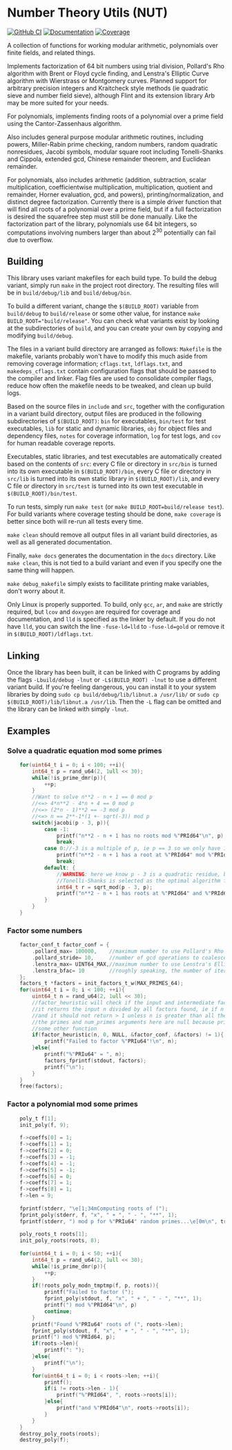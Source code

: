 # Number Theory Utils (NUT)

[![GitHub CI](https://github.com/hacatu/Number-Theory-Utils/actions/workflows/cov_and_docs.yml/badge.svg)](https://github.com/hacatu/Number-Theory-Utils/actions/workflows/cov_and_docs.yml)
[![Documentation](https://img.shields.io/badge/-documentation-gray)](https://hacatu.github.io/Number-Theory-Utils/docs)
[![Coverage](https://hacatu.github.io/Number-Theory-Utils/build/debug/coverage.svg)](https://hacatu.github.io/Number-Theory-Utils/build/debug/cov)

A collection of functions for working modular arithmetic, polynomials over finite fields, and related things.

Implements factorization of 64 bit numbers using trial division, Pollard's Rho algorithm with Brent or Floyd
cycle finding, and Lenstra's Elliptic Curve algorithm with Wierstrass or Montgomery curves.  Planned support
for arbitrary precision integers and Kraitcheck style methods (ie quadratic sieve and number field sieve),
although Flint and its extension library Arb may be more suited for your needs.

For polynomials, implements finding roots of a polynomial over a prime field using the Cantor-Zassenhaus algorithm.

Also includes general purpose modular arithmetic routines, including powers, Miller-Rabin prime checking,
random numbers, random quadratic nonresidues, Jacobi symbols, modular square root including Tonelli-Shanks
and Cippola, extended gcd, Chinese remainder theorem, and Euclidean remainder.

For polynomials, also includes arithmetic (addition, subtraction, scalar multiplication, coefficientwise multiplication,
multiplication, quotient and remainder, Horner evaluation, gcd, and powers), printing/normalization,
and distinct degree factorization.  Currently there is a simple driver function that will find all roots
of a polynomial over a prime field, but if a full factorization is desired the squarefree step must still be done manually.
Like the factorization part of the library, polynomials use 64 bit integers, so computations involving numbers larger than
about 2<sup>30</sup> potentially can fail due to overflow.

## Building

This library uses variant makefiles for each build type.  To build the debug variant, simply run `make`
in the project root directory.  The resulting files will be in `build/debug/lib` and `build/debug/bin`.

To build a different variant, change the `$(BUILD_ROOT)` variable from `build/debug` to `build/release`
or some other value, for instance `make BUILD_ROOT="build/release"`.  You can check what variants exist
by looking at the subdirectories of `build`, and you can create your own by copying and modifying `build/debug`.

The files in a variant build directory are arranged as follows: `Makefile` is the makefile, variants
probably won't have to modify this much aside from removing coverage information; `cflags.txt`,
`ldflags.txt`, and `makedeps_cflags.txt` contain configuration flags that should be passed to the compiler
and linker.  Flag files are used to consolidate compiler flags, reduce how often the makefile needs to be
tweaked, and clean up build logs.

Based on the source files in `include` and `src`, together with the configuration in a variant build directory,
output files are produced in the following subdirectories of `$(BUILD_ROOT)`: `bin` for executables, `bin/test`
for test executables, `lib` for static and dynamic libraries, `obj` for object files and dependency files,
`notes` for coverage information, `log` for test logs, and `cov` for human readable coverage reports.

Executables, static libraries, and test executables are automatically created based on the contents of `src`:
every C file or directory in `src/bin` is turned into its own executable in `$(BUILD_ROOT)/bin`, every C file
or directory in `src/lib` is turned into its own static library in `$(BUILD_ROOT)/lib`, and every C file or
directory in `src/test` is turned into its own test executable in `$(BUILD_ROOT)/bin/test`.

To run tests, simply run `make test` (or `make BUILD_ROOT=build/release test`).  For build variants where
coverage testing should be done, `make coverage` is better since both will re-run all tests every time.

`make clean` should remove all output files in all variant build directories, as well as all generated
documentation.

Finally, `make docs` generates the documentation in the `docs` directory.  Like `make clean`, this is not
tied to a build variant and even if you specify one the same thing will happen.

`make debug_makefile` simply exists to facillitate printing make variables, don't worry about it.

Only Linux is properly supported.  To build, only `gcc`, `ar`, and `make` are strictly required, but `lcov`
and `doxygen` are required for coverage and documentation, and `lld` is specified as the linker by default.
If you do not have `lld`, you can switch the line `-fuse-ld=lld` to `-fuse-ld=gold` or remove it in
`$(BUILD_ROOT)/ldflags.txt`.

## Linking
Once the library has been built, it can be linked with C programs by adding the flags `-Lbuild/debug -lnut`
or `-L$(BUILD_ROOT) -lnut` to use a different variant build.  If you're feeling dangerous, you can install
it to your system libraries by doing `sudo cp build/debug/lib/libnut.a /usr/lib/` or
`sudo cp $(BUILD_ROOT)/lib/libnut.a /usr/lib`.  Then the `-L` flag can be omitted and the library can be
linked with simply `-lnut`.

## Examples

### Solve a quadratic equation mod some primes
```C
	for(uint64_t i = 0; i < 100; ++i){
		int64_t p = rand_u64(2, 1ull << 30);
		while(!is_prime_dmr(p)){
			++p;
		}
		//Want to solve n**2 - n + 1 == 0 mod p
		//<=> 4*n**2 - 4*n + 4 == 0 mod p
		//<=> (2*n - 1)**2 == -3 mod p
		//<=> n == 2**-1*(1 +- sqrt(-3)) mod p
		switch(jacobi(p - 3, p)){
			case -1:
				printf("n**2 - n + 1 has no roots mod %"PRId64"\n", p);
				break;
			case 0://-3 is a multiple of p, ie p == 3 so we only have 1 solution
				printf("n**2 - n + 1 has a root at %"PRId64" mod %"PRId64"\n", (p + 1)/2, p);
				break;
			default: {
				//WARNING: here we know p - 3 is a quadratic residue, but sqrt_mod does not check this and thus if a nonresidue is given and
				//Tonelli-Shanks is selected as the optimal algorithm for this p, this would be an infinite loop
				int64_t r = sqrt_mod(p - 3, p);
				printf("n**2 - n + 1 has roots at %"PRId64" and %"PRId64" mod %"PRId64"\n", mod((p + 1)/2*(1 + r), p), mod((p + 1)/2*(1 - r), p), p);
			}
		}
	}
```

### Factor some numbers
```C
	factor_conf_t factor_conf = {
		.pollard_max= 100000,    //maximum number to use Pollard's Rho algorithm for
		.pollard_stride= 10,     //number of gcd operations to coalesce, decreases time for a single iteration at the cost of potentially doing twice this many extra iterations
		.lenstra_max= UINT64_MAX,//maximum number to use Lenstra's Elliptic Curve algorithm for
		.lenstra_bfac= 10        //roughly speaking, the number of iterations to try before picking a new random point and curve
	};
	factors_t *factors = init_factors_t_w(MAX_PRIMES_64);
	for(uint64_t i = 0; i < 100; ++i){
		uint64_t n = rand_u64(2, 1ull << 30);
		//factor_heuristic will check if the input and intermediate factors are prime
		//it returns the input n divided by all factors found, ie if n is factored completely it returns 1,
		//and it should not return > 1 unless n is greater than all the *_max fields in factor_conf and composite.
		//the primes and num_primes arguments here are null because primes for trial division must be generated by
		//some other function
		if(factor_heuristic(n, 0, NULL, &factor_conf, &factors) != 1){
			printf("Failed to factor %"PRIu64"!\n", n);
		}else{
			printf("%"PRIu64" = ", n);
			factors_fprintf(stdout, factors);
			printf("\n");
		}
	}
	free(factors);
```

### Factor a polynomial mod some primes
```C
	poly_t f[1];
	init_poly(f, 9);
	
	f->coeffs[0] = 1;
	f->coeffs[1] = 1;
	f->coeffs[2] = 0;
	f->coeffs[3] = -1;
	f->coeffs[4] = -1;
	f->coeffs[5] = -1;
	f->coeffs[6] = 0;
	f->coeffs[7] = 1;
	f->coeffs[8] = 1;
	f->len = 9;
	
	fprintf(stderr, "\e[1;34mComputing roots of (");
	fprint_poly(stderr, f, "x", " + ", " - ", "**", 1);
	fprintf(stderr, ") mod p for %"PRIu64" random primes...\e[0m\n", trials);
	
	poly_roots_t roots[1];
	init_poly_roots(roots, 8);
	
	for(uint64_t i = 0; i < 50; ++i){
		int64_t p = rand_u64(2, 1ull << 30);
		while(!is_prime_dmr(p)){
			++p;
		}
		if(!roots_poly_modn_tmptmp(f, p, roots)){
			printf("Failed to factor (");
			fprint_poly(stdout, f, "x", " + ", " - ", "**", 1);
			printf(") mod %"PRId64"\n", p)
			continue;
		}
		printf("Found %"PRIu64" roots of (", roots->len);
		fprint_poly(stdout, f, "x", " + ", " - ", "**", 1);
		printf(") mod %"PRId64, p);
		if(roots->len){
			printf(": ");
		}else{
			printf("\n");
		}
		for(uint64_t i = 0; i < roots->len; ++i){
			printf();
			if(i != roots->len - 1){
				printf("%"PRId64", ", roots->roots[i]);
			}else{
				printf("and %"PRId64"\n", roots->roots[i]);
			}
		}
	}
	destroy_poly_roots(roots);
	destroy_poly(f);
```


